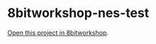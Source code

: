8bitworkshop-nes-test
=====

[Open this project in 8bitworkshop](http://8bitworkshop.com/redir.html?platform=nes&githubURL=https%3A%2F%2Fgithub.com%2Fbrovador%2F8bitworkshop-nes-test&file=hello.c).
